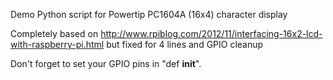 Demo Python script for Powertip PC1604A (16x4) character display

Completely based on http://www.rpiblog.com/2012/11/interfacing-16x2-lcd-with-raspberry-pi.html but fixed for 4 lines and GPIO cleanup

Don't forget to set your GPIO pins in "def __init__".

